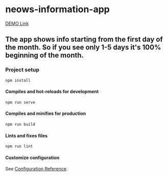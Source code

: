 # neows-information-app
[DEMO Link](https://bizarrilliada.github.io/neows-information-app/)

## The app shows info starting from the first day of the month. So if you see only 1-5 days it's 100% beginning of the month.

### Project setup
```
npm install
```

#### Compiles and hot-reloads for development
```
npm run serve
```

#### Compiles and minifies for production
```
npm run build
```

#### Lints and fixes files
```
npm run lint
```

#### Customize configuration
See [Configuration Reference](https://cli.vuejs.org/config/).
